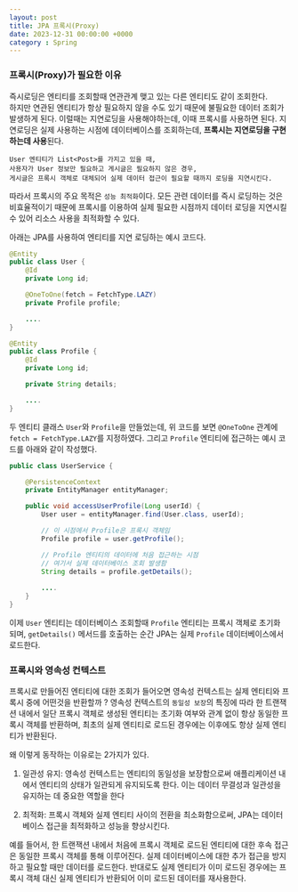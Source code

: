 ```yaml
---
layout: post
title: JPA 프록시(Proxy)
date: 2023-12-31 00:00:00 +0000
category : Spring
---
```


### 프록시(Proxy)가 필요한 이유

즉시로딩은 엔티티를 조회할때 연관관계 맺고 있는 다른 엔티티도 같이 조회한다.   
하지만 연관된 엔티티가 항상 필요하지 않을 수도 있기 때문에 불필요한 데이터 조회가 발생하게 된다. 이럴때는 지연로딩을 사용해야하는데, 이때 프록시를 사용하면 된다. 지연로딩은 실제 사용하는 시점에 데이터베이스를 조회하는데, **프록시는 지연로딩을 구현하는데 사용**된다.

```
User 엔티티가 List<Post>를 가지고 있을 때, 
사용자가 User 정보만 필요하고 게시글은 필요하지 않은 경우, 
게시글은 프록시 객체로 대체되어 실제 데이터 접근이 필요할 때까지 로딩을 지연시킨다.
```

따라서 프록시의 주요 목적은 `성능 최적화`이다. 모든 관련 데이터를 즉시 로딩하는 것은 비효율적이기 때문에 프록시를 이용하여 실제 필요한 시점까지 데이터 로딩을 지연시킬 수 있어 리소스 사용을 최적화할 수 있다. 

아래는 JPA를 사용하여 엔티티를 지연 로딩하는 예시 코드다. 

```java
@Entity
public class User {
    @Id
    private Long id;

    @OneToOne(fetch = FetchType.LAZY)
    private Profile profile;

    ....
}

@Entity
public class Profile {
    @Id
    private Long id;

    private String details;

    ....
}
```

두 엔티티 클래스 `User`와 `Profile`을 만들었는데, 위 코드를 보면 `@OneToOne` 관계에 `fetch = FetchType.LAZY`를 지정하였다. 
그리고 `Profile` 엔티티에 접근하는 예시 코드를 아래와 같이 작성했다. 

```java
public class UserService {

    @PersistenceContext
    private EntityManager entityManager;

    public void accessUserProfile(Long userId) {
        User user = entityManager.find(User.class, userId);

        // 이 시점에서 Profile은 프록시 객체임
        Profile profile = user.getProfile();

        // Profile 엔티티의 데이터에 처음 접근하는 시점
        // 여기서 실제 데이터베이스 조회 발생함
        String details = profile.getDetails();
        
        ....
    }
}
```

이제 `User` 엔티티는 데이터베이스 조회할때 `Profile` 엔티티는 프록시 객체로 초기화 되며, `getDetails()` 메서드를 호출하는 순간 JPA는 실제 `Profile` 데이터베이스에서 로드한다. 

### 프록시와 영속성 컨텍스트 

프록시로 만들어진 엔티티에 대한 조회가 들어오면 영속성 컨텍스트는 실제 엔티티와 프록시 중에 어떤것을 반환할까 ? 
영속성 컨텍스트의 `동일성 보장`의 특징에 따라 한 트랜잭션 내에서 일단 프록시 객체로 생성된 엔티티는 초기화 여부와 관계 없이 항상 동일한 프록시 객체를 반환하며, 최초의 실제 엔티티로 로드된 경우에는 이후에도 항상 실제 엔티티가 반환된다. 

왜 이렇게 동작하는 이유로는 2가지가 있다. 

1. 일관성 유지: 영속성 컨텍스트는 엔티티의 동일성을 보장함으로써 애플리케이션 내에서 엔티티의 상태가 일관되게 유지되도록 한다. 이는 데이터 무결성과 일관성을 유지하는 데 중요한 역할을 한다

2. 최적화: 프록시 객체와 실제 엔티티 사이의 전환을 최소화함으로써, JPA는 데이터베이스 접근을 최적화하고 성능을 향상시킨다.

예를 들어서, 한 트랜잭션 내에서 처음에 프록시 객체로 로드된 엔티티에 대한 후속 접근은 동일한 프록시 객체를 통해 이루어진다. 실제 데이터베이스에 대한 추가 접근을 방지하고 필요할 때만 데이터를 로드한다. 반대로도 실제 엔티티가 이미 로드된 경우에는 프록시 객체 대신 실제 엔티티가 반환되어 이미 로드된 데이터를 재사용한다. 


